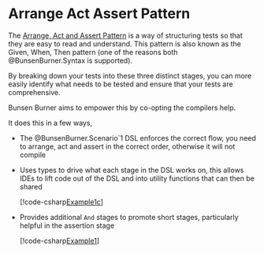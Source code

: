 # Arrange Act Assert Pattern

The [Arrange, Act and Assert Pattern](https://learn.microsoft.com/en-us/dotnet/core/testing/unit-testing-best-practices)
is a way of structuring tests so that
they are easy to read and understand. This pattern is also known as the Given,
When, Then pattern (one of the reasons both @BunsenBurner.Syntax is supported).

By breaking down your tests into these three distinct stages, you can more
easily identify what needs to be tested and ensure that your tests are
comprehensive.

Bunsen Burner aims to empower this by co-opting the compilers help.

It does this in a few ways,

* The @BunsenBurner.Scenario`1 DSL enforces the correct flow, you need to
  arrange, act and assert in the correct order, otherwise it will not compile
* Uses types to drive what each stage in the DSL works on, this allows IDEs to
  lift code out of the DSL and into utility functions that can then be shared

  [!code-csharp[Example1c](../../../Core/BunsenBurner.Tests/Examples/GettingStarted.cs#Example1c)]

* Provides additional `And` stages to promote short stages, particularly helpful
  in the assertion stage

  [!code-csharp[Example1](../../../Core/BunsenBurner.Tests/Examples/ArrangeActAssert.cs#Example1)]
